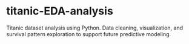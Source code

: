 # titanic-EDA-analysis
Titanic dataset analysis using Python. Data cleaning, visualization, and survival pattern exploration to support future predictive modeling.
